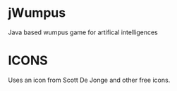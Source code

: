 jWumpus
=======

Java based wumpus game for artifical intelligences

ICONS
=====
Uses an icon from Scott De Jonge and other free icons.
